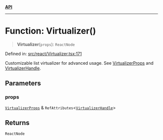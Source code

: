 [**API**](../../API.md)

***

# Function: Virtualizer()

> **Virtualizer**(`props`): `ReactNode`

Defined in: [src/react/Virtualizer.tsx:171](https://github.com/inokawa/virtua/blob/0ce0cc2cff2931917967ae53679917fd6b9407b9/src/react/Virtualizer.tsx#L171)

Customizable list virtualizer for advanced usage. See [VirtualizerProps](../interfaces/VirtualizerProps.md) and [VirtualizerHandle](../interfaces/VirtualizerHandle.md).

## Parameters

### props

[`VirtualizerProps`](../interfaces/VirtualizerProps.md) & `RefAttributes`\<[`VirtualizerHandle`](../interfaces/VirtualizerHandle.md)\>

## Returns

`ReactNode`
